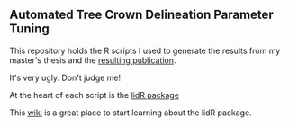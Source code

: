 ## Automated Tree Crown Delineation Parameter Tuning
This repository holds the R scripts I used to generate the results from my master's thesis and the [resulting publication](https://www.mdpi.com/619942).

It's very ugly. Don't judge me!

At the heart of each script is the [lidR package](https://cran.r-project.org/web/packages/lidR/lidR.pdf)

This [wiki](https://github.com/Jean-Romain/lidR/wiki) is a great place to start learning about the lidR package.
